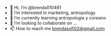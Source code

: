 - 👋 Hi, I’m @brenda010461
- 👀 I’m interested in marketing, antropology
- 🌱 I’m currently learning  antropologia y coreano
- 💞️ I’m looking to collaborate on ...
- 📫 How to reach me brendasofi02@gmail.com
